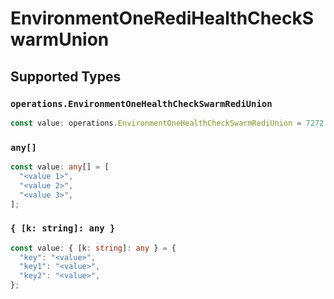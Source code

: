 # EnvironmentOneRediHealthCheckSwarmUnion


## Supported Types

### `operations.EnvironmentOneHealthCheckSwarmRediUnion`

```typescript
const value: operations.EnvironmentOneHealthCheckSwarmRediUnion = 7272.3;
```

### `any[]`

```typescript
const value: any[] = [
  "<value 1>",
  "<value 2>",
  "<value 3>",
];
```

### `{ [k: string]: any }`

```typescript
const value: { [k: string]: any } = {
  "key": "<value>",
  "key1": "<value>",
  "key2": "<value>",
};
```

